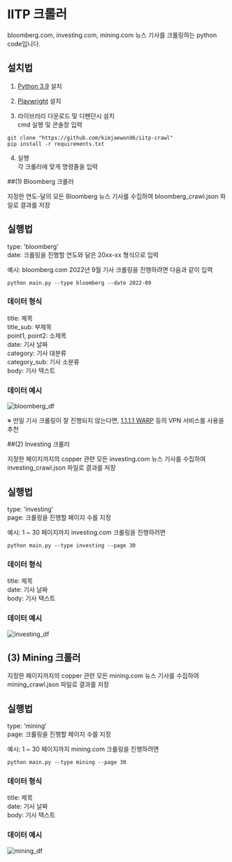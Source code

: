 # IITP 크롤러

bloomberg.com, investing.com, mining.com 뉴스 기사를 크롤링하는 python code입니다.

## 설치법

1. [Python 3.9](https://www.python.org/downloads/release/python-3913/) 설치

2. [Playwright](https://playwright.dev/python/docs/library) 설치

3. 라이브러리 다운로드 및 디펜던시 설치\
   cmd 실행 및 콘솔창 입력

```
git clone "https://github.com/kimjaewon96/iitp-crawl"
pip install -r requirements.txt
```

4. 실행\
   각 크롤러에 맞게 명령줄을 입력

##(1) Bloomberg 크롤러

지정한 연도-달의 모든 Bloomberg 뉴스 기사를 수집하여 bloomberg_crawl.json 파일로 결과를 저장

## 실행법

type: 'bloomberg'\
date: 크롤링을 진행할 연도와 달은 20xx-xx 형식으로 입력

예시: bloomberg.com 2022년 9월 기사 크롤링을 진행하려면 다음과 같이 입력

```
python main.py --type bloomberg --date 2022-09
```

### 데이터 형식

title: 제목\
title_sub: 부제목\
point1, point2: 소제목\
date: 기사 날짜\
category: 기사 대분류\
category_sub: 기사 소분류\
body: 기사 텍스트

### 데이터 예시
![bloomberg_df](https://user-images.githubusercontent.com/101622378/196018537-9bc0c224-5d01-4259-b673-c45d830d0fa7.PNG)

※ 만일 기사 크롤링이 잘 진행되지 않는다면, [1.1.1.1 WARP](https://1.1.1.1) 등의 VPN 서비스를 사용을 추천

##(2) Investing 크롤러

지정한 페이지까지의 copper 관련 모든 investing.com 뉴스 기사를 수집하여 investing_crawl.json 파일로 결과를 저장

## 실행법

type: 'investing'\
page: 크롤링을 진행할 페이지 수를 지정

예시: 1 ~ 30 페이지까지 investing.com 크롤링을 진행하려면

```
python main.py --type investing --page 30
```

### 데이터 형식

title: 제목\
date: 기사 날짜\
body: 기사 텍스트

### 데이터 예시
![investing_df](https://user-images.githubusercontent.com/101622378/196018541-fd4c0e92-9620-42db-92ab-c81169821314.PNG)

## (3) Mining 크롤러

지정한 페이지까지의 copper 관련 모든 mining.com 뉴스 기사를 수집하여 mining_crawl.json 파일로 결과를 저장

## 실행법

type: 'mining'\
page: 크롤링을 진행할 페이지 수를 지정

예시: 1 ~ 30 페이지까지 mining.com 크롤링을 진행하려면

```
python main.py --type mining --page 30
```

### 데이터 형식

title: 제목\
date: 기사 날짜\
body: 기사 텍스트

### 데이터 예시
![mining_df](https://user-images.githubusercontent.com/101622378/196018547-4733b124-a88d-44f7-b6fc-bdc8456902ec.PNG)
